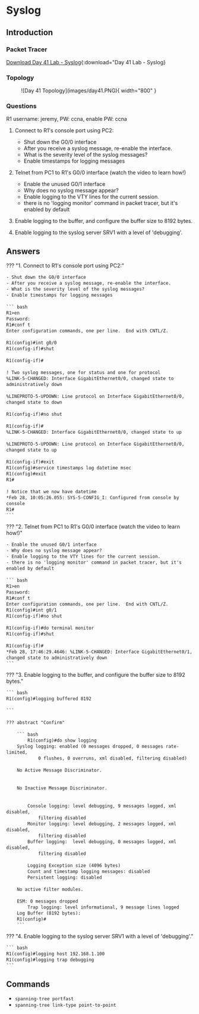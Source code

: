 # Syslog

## Introduction

### Packet Tracer

[Download Day 41 Lab - Syslog](/JITL/Day%2041%20Lab%20-%20Syslog.pkt){:download="Day 41 Lab - Syslog}

### Topology

<figure markdown>
  ![Day 41 Topology](images/day41.PNG){ width="800" }
  <figcaption></figcaption>
</figure>

### Questions

R1 username: jeremy, PW: ccna, enable PW: ccna

1. Connect to R1's console port using PC2:
    - Shut down the G0/0 interface
    - After you receive a syslog message, re-enable the interface.
    - What is the severity level of the syslog messages?
    - Enable timestamps for logging messages

2. Telnet from PC1 to R1's G0/0 interface (watch the video to learn how!)
    - Enable the unused G0/1 interface
    - Why does no syslog message appear?
    - Enable logging to the VTY lines for the current session.
    - there is no 'logging monitor' command in packet tracer, but it's enabled by default

3. Enable logging to the buffer, and configure the buffer size to 8192 bytes.

4. Enable logging to the syslog server SRV1 with a level of 'debugging'.

## Answers


??? "1. Connect to R1's console port using PC2:"

    - Shut down the G0/0 interface
    - After you receive a syslog message, re-enable the interface.
    - What is the severity level of the syslog messages?
    - Enable timestamps for logging messages

    ``` bash
    R1>en
    Password: 
    R1#conf t
    Enter configuration commands, one per line.  End with CNTL/Z.

    R1(config)#int g0/0
    R1(config-if)#shut

    R1(config-if)#

    ! Two syslog messages, one for status and one for protocol
    %LINK-5-CHANGED: Interface GigabitEthernet0/0, changed state to administratively down

    %LINEPROTO-5-UPDOWN: Line protocol on Interface GigabitEthernet0/0, changed state to down

    R1(config-if)#no shut

    R1(config-if)#
    %LINK-5-CHANGED: Interface GigabitEthernet0/0, changed state to up

    %LINEPROTO-5-UPDOWN: Line protocol on Interface GigabitEthernet0/0, changed state to up

    R1(config-if)#exit
    R1(config)#service timestamps log datetime msec
    R1(config)#exit
    R1#

    ! Notice that we now have datetime
    *Feb 28, 10:05:26.055: SYS-5-CONFIG_I: Configured from console by console
    R1#
    ```


??? "2. Telnet from PC1 to R1's G0/0 interface (watch the video to learn how!)"

    - Enable the unused G0/1 interface
    - Why does no syslog message appear?
    - Enable logging to the VTY lines for the current session.
    - there is no 'logging monitor' command in packet tracer, but it's enabled by default

    ``` bash
    R1>en
    Password: 
    R1#conf t
    Enter configuration commands, one per line.  End with CNTL/Z.
    R1(config)#int g0/1
    R1(config-if)#no shut

    R1(config-if)#do terminal monitor
    R1(config-if)#shut

    R1(config-if)#
    *Feb 28, 17:46:29.4646: %LINK-5-CHANGED: Interface GigabitEthernet0/1, changed state to administratively down
    ```

??? "3. Enable logging to the buffer, and configure the buffer size to 8192 bytes."

    ``` bash
    R1(config)#logging buffered 8192

    ```

    ??? abstract "Confirm"

        ``` bash
            R1(config)#do show logging 
        Syslog logging: enabled (0 messages dropped, 0 messages rate-limited,
                0 flushes, 0 overruns, xml disabled, filtering disabled)

        No Active Message Discriminator.


        No Inactive Message Discriminator.


            Console logging: level debugging, 9 messages logged, xml disabled,
                filtering disabled
            Monitor logging: level debugging, 2 messages logged, xml disabled,
                filtering disabled
            Buffer logging:  level debugging, 0 messages logged, xml disabled,
                filtering disabled

            Logging Exception size (4096 bytes)
            Count and timestamp logging messages: disabled
            Persistent logging: disabled

        No active filter modules.

        ESM: 0 messages dropped
            Trap logging: level informational, 9 message lines logged
        Log Buffer (8192 bytes):
        R1(config)#
        ```

??? "4. Enable logging to the syslog server SRV1 with a level of 'debugging'."

    ``` bash
    R1(config)#logging host 192.168.1.100
    R1(config)#logging trap debugging 
    ```

## Commands

* `spanning-tree portfast `
* `spanning-tree link-type point-to-point `

  